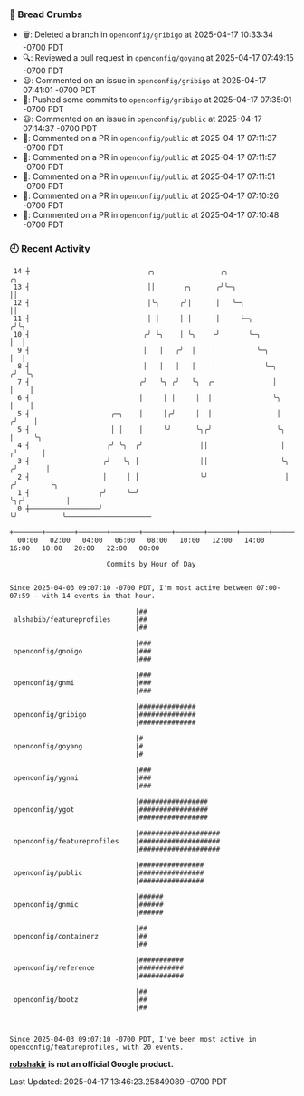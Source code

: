 ### 🍞 Bread Crumbs

 * 🗑: Deleted a branch in `openconfig/gribigo` at 2025-04-17 10:33:34 -0700 PDT
 * 🔍: Reviewed a pull request in  `openconfig/goyang` at 2025-04-17 07:49:15 -0700 PDT
 * 😃: Commented on an issue in `openconfig/gribigo` at 2025-04-17 07:41:01 -0700 PDT
 * 🚢: Pushed some commits to `openconfig/gribigo` at 2025-04-17 07:35:01 -0700 PDT
 * 😃: Commented on an issue in `openconfig/public` at 2025-04-17 07:14:37 -0700 PDT
 * 💬: Commented on a PR in  `openconfig/public` at 2025-04-17 07:11:37 -0700 PDT
 * 💬: Commented on a PR in  `openconfig/public` at 2025-04-17 07:11:57 -0700 PDT
 * 💬: Commented on a PR in  `openconfig/public` at 2025-04-17 07:11:51 -0700 PDT
 * 💬: Commented on a PR in  `openconfig/public` at 2025-04-17 07:10:26 -0700 PDT
 * 💬: Commented on a PR in  `openconfig/public` at 2025-04-17 07:10:48 -0700 PDT

### 🕘 Recent Activity
```
 14 ┼                             ╭╮                ╭╮                       ╭╮
 13 ┤                             ││       ╭╮      ╭╯╰─╮                     ││
 12 ┤                             │╰╮     ╭╯│      │   ╰─╮                   ││
 11 ┤                             │ │     │ │      │     ╰─╮                ╭╯╰╮
 10 ┤                            ╭╯ ╰╮    │ ╰╮    ╭╯       ╰─╮              │  │
  9 ┤                            │   │   ╭╯  │    │          ╰─╮            │  │
  8 ┤                            │   │   │   │    │            ╰─╮         ╭╯  ╰╮
  7 ┤                           ╭╯   ╰╮ ╭╯   ╰╮  ╭╯              │         │    │
  6 ┤                           │     │ │     │  │               ╰╮        │    │
  5 ┤                    ╭─╮    │     │╭╯     │  │                │       ╭╯    │
  5 ┤                    │ │    │     ╰╯      ╰╮╭╯                ╰╮      │     ╰╮
  4 ┤                   ╭╯ ╰╮  ╭╯              ││                  │     ╭╯      │
  3 ┤                  ╭╯   ╰╮ │               ││                  ╰╮   ╭╯       │
  2 ┤                  │     │ │               ╰╯                   │  ╭╯        ╰╮
  1 ┤                 ╭╯     ╰─╯                                    ╰╮╭╯          │
  0 ┼─────────────────╯                                              ╰╯           ╰─────────────────────
    +───────+───────+───────+───────+───────+───────+───────+───────+───────+───────+───────+───────+────
  00:00   02:00   04:00   06:00   08:00   10:00   12:00   14:00   16:00   18:00   20:00   22:00   00:00   

						Commits by Hour of Day


Since 2025-04-03 09:07:10 -0700 PDT, I'm most active between 07:00-07:59 - with 14 events in that hour.

```



```
                               |##
 alshabib/featureprofiles      |##
                               |##

                               |###
 openconfig/gnoigo             |###
                               |###

                               |###
 openconfig/gnmi               |###
                               |###

                               |##############
 openconfig/gribigo            |##############
                               |##############

                               |#
 openconfig/goyang             |#
                               |#

                               |###
 openconfig/ygnmi              |###
                               |###

                               |#################
 openconfig/ygot               |#################
                               |#################

                               |####################
 openconfig/featureprofiles    |####################
                               |####################

                               |################
 openconfig/public             |################
                               |################

                               |######
 openconfig/gnmic              |######
                               |######

                               |##
 openconfig/containerz         |##
                               |##

                               |###########
 openconfig/reference          |###########
                               |###########

                               |##
 openconfig/bootz              |##
                               |##



Since 2025-04-03 09:07:10 -0700 PDT, I've been most active in openconfig/featureprofiles, with 20 events.

```
**[robshakir](mailto:robjs@google.com) is not an official Google product.**  


Last Updated: 2025-04-17 13:46:23.25849089 -0700 PDT
